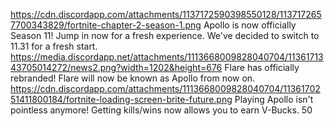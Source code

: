 https://cdn.discordapp.com/attachments/1137172590398550128/1137172657700343829/fortnite-chapter-2-season-1.png
Apollo is now officially Season 11! Jump in now for a fresh experience.
We've decided to switch to 11.31 for a fresh start.
https://media.discordapp.net/attachments/1113668009828040704/1136171343705014272/news2.png?width=1202&height=676
Flare has officially rebranded!
Flare will now be known as Apollo from now on.
https://cdn.discordapp.com/attachments/1113668009828040704/1136170251411800184/fortnite-loading-screen-brite-future.png
Playing Apollo isn't pointless anymore!
Getting kills/wins now allows you to earn V-Bucks. 
50
